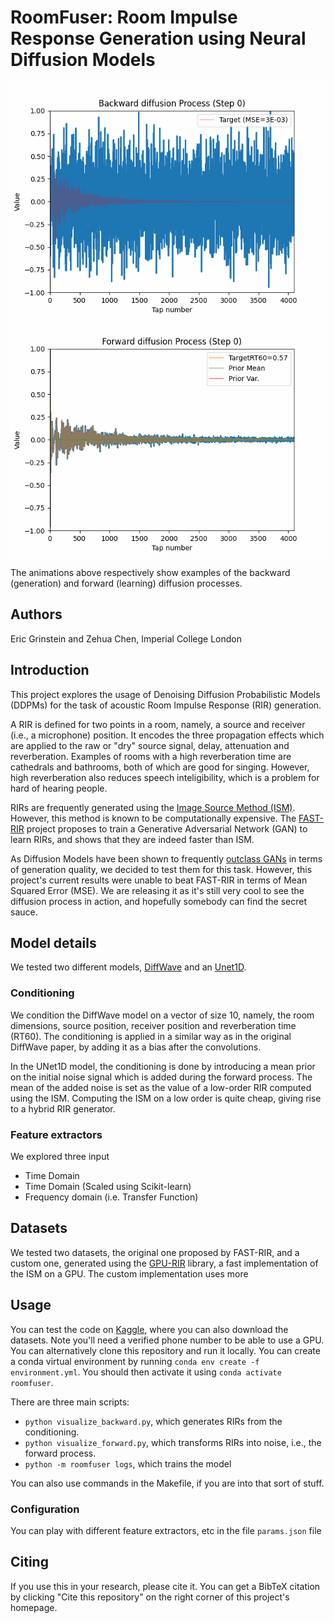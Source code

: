 # RoomFuser: Room Impulse Response Generation using Neural Diffusion Models

![Example backward diffusion](diffusion_backward_example.gif "Example backward diffusion")
![Example forward diffusion](diffusion_forward_example.gif "Example forward diffusion")

The animations above respectively show examples of the backward (generation) and forward (learning) diffusion processes.
## Authors

Eric Grinstein and Zehua Chen, Imperial College London

## Introduction

This project explores the usage of Denoising Diffusion Probabilistic Models (DDPMs) for the task
of acoustic Room Impulse Response (RIR) generation.

A RIR is defined for two points in a room, namely, a source and receiver (i.e., a microphone) position. It encodes
the three propagation effects which are applied to the raw or "dry" source signal, delay, attenuation and
reverberation. Examples of rooms with a high reverberation time are cathedrals and bathrooms, both of which
are good for singing. However, high reverberation also reduces speech inteligibility, which is a problem for
hard of hearing people.

RIRs are frequently generated using the [Image Source Method (ISM)](https://pubs.aip.org/asa/jasa/article/65/4/943/765693/Image-method-for-efficiently-simulating-small-room). However, this method is known to be computationally expensive.
The [FAST-RIR](https://github.com/anton-jeran/FAST-RIR) project proposes to train a Generative Adversarial Network (GAN) to 
learn RIRs, and shows that they are indeed faster than ISM.

As Diffusion Models have been shown to frequently [outclass GANs](https://openreview.net/pdf?id=AAWuCvzaVt) in terms of generation quality,
we decided to test them for this task. However, this project's current results were unable to beat FAST-RIR in terms of Mean Squared Error (MSE).
We are releasing it as it's still very cool to see the diffusion process in action, and hopefully somebody can find the secret sauce.

## Model details

We tested two different models, [DiffWave](https://arxiv.org/abs/2009.09761) and an [Unet1D](https://github.com/lucidrains/denoising-diffusion-pytorch).

### Conditioning

We condition the DiffWave model on a vector of size 10, namely, the room dimensions, source position, receiver position and reverberation time (RT60).
The conditioning is applied in a similar way as in the original DiffWave paper, by adding it as a bias after the convolutions.

In the UNet1D model, the conditioning is done by introducing a mean prior on the initial noise signal which is added during the forward process. The mean of the added noise is set as the value of a low-order RIR computed using the ISM. Computing the ISM on a low order is quite cheap, giving rise to a hybrid RIR generator.

### Feature extractors
We explored three input
* Time Domain
* Time Domain (Scaled using Scikit-learn)
* Frequency domain (i.e. Transfer Function)

## Datasets
We tested two datasets, the original one proposed by FAST-RIR, and a custom one, generated using the [GPU-RIR](https://github.com/DavidDiazGuerra/gpuRIR) library, a fast implementation of the ISM on a GPU. The custom implementation uses more   

## Usage

You can test the code on [Kaggle](https://www.kaggle.com/code/egrinstein/roomfuser), where you can also download the datasets. Note you'll need a verified phone number to be able to use a GPU.
You can alternatively clone this repository and run it locally. You can create a conda virtual environment by running `conda env create -f environment.yml`.
You should then activate it using `conda activate roomfuser`.

There are three main scripts:
* `python visualize_backward.py`, which generates RIRs from the conditioning.
* `python visualize_forward.py`, which transforms RIRs into noise, i.e., the forward process.
* `python -m roomfuser logs`, which trains the model

You can also use commands in the Makefile, if you are into that sort of stuff.

### Configuration
You can play with different feature extractors, etc in the file `params.json` file

## Citing

If you use this in your research, please cite it. You can get a BibTeX citation by clicking "Cite this repository" on the right corner of this project's homepage. 